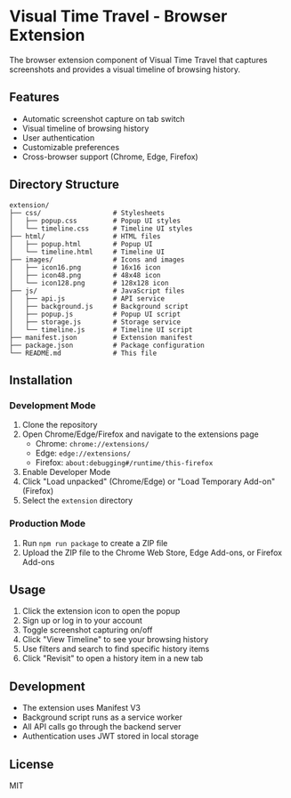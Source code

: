 # Visual Time Travel - Browser Extension

The browser extension component of Visual Time Travel that captures screenshots and provides a visual timeline of browsing history.

## Features

- Automatic screenshot capture on tab switch
- Visual timeline of browsing history
- User authentication
- Customizable preferences
- Cross-browser support (Chrome, Edge, Firefox)

## Directory Structure

```
extension/
├── css/                  # Stylesheets
│   ├── popup.css         # Popup UI styles
│   └── timeline.css      # Timeline UI styles
├── html/                 # HTML files
│   ├── popup.html        # Popup UI
│   └── timeline.html     # Timeline UI
├── images/               # Icons and images
│   ├── icon16.png        # 16x16 icon
│   ├── icon48.png        # 48x48 icon
│   └── icon128.png       # 128x128 icon
├── js/                   # JavaScript files
│   ├── api.js            # API service
│   ├── background.js     # Background script
│   ├── popup.js          # Popup UI script
│   ├── storage.js        # Storage service
│   └── timeline.js       # Timeline UI script
├── manifest.json         # Extension manifest
├── package.json          # Package configuration
└── README.md             # This file
```

## Installation

### Development Mode

1. Clone the repository
2. Open Chrome/Edge/Firefox and navigate to the extensions page
   - Chrome: `chrome://extensions/`
   - Edge: `edge://extensions/`
   - Firefox: `about:debugging#/runtime/this-firefox`
3. Enable Developer Mode
4. Click "Load unpacked" (Chrome/Edge) or "Load Temporary Add-on" (Firefox)
5. Select the `extension` directory

### Production Mode

1. Run `npm run package` to create a ZIP file
2. Upload the ZIP file to the Chrome Web Store, Edge Add-ons, or Firefox Add-ons

## Usage

1. Click the extension icon to open the popup
2. Sign up or log in to your account
3. Toggle screenshot capturing on/off
4. Click "View Timeline" to see your browsing history
5. Use filters and search to find specific history items
6. Click "Revisit" to open a history item in a new tab

## Development

- The extension uses Manifest V3
- Background script runs as a service worker
- All API calls go through the backend server
- Authentication uses JWT stored in local storage

## License

MIT
